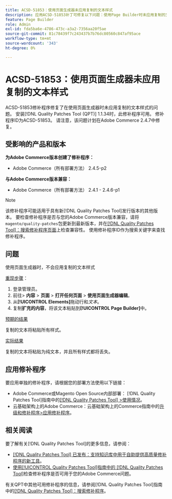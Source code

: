 ```yaml
---
title: ACSD-51853：使用页面生成器未应用复制的文本样式
description: 应用ACSD-51853补丁可修复以下问题：使用Page Builder时未应用复制的文本样式。Adobe Commerce
feature: Page Builder
role: Admin
exl-id: fda5ba6e-4786-473c-a3a2-7356aa20f5ae
source-git-commit: 81c78439f7c243437b7b76dc80560c847af95ace
workflow-type: tm+mt
source-wordcount: '343'
ht-degree: 0%

---
```


# ACSD-51853：使用页面生成器未应用复制的文本样式

ACSD-51853修补程序修复了在使用页面生成器时未应用复制的文本样式的问题。 安装[!DNL Quality Patches Tool (QPT)] 1.1.34时，此修补程序可用。 修补程序ID为ACSD-51853。 请注意，该问题计划在Adobe Commerce 2.4.7中修复。

## 受影响的产品和版本

**为Adobe Commerce版本创建了修补程序：**

* Adobe Commerce（所有部署方法） 2.4.5-p2

**与Adobe Commerce版本兼容：**

* Adobe Commerce（所有部署方法） 2.4.1 - 2.4.6-p1

>[!NOTE]
>
>该修补程序可能适用于具有新[!DNL Quality Patches Tool]发行版本的其他版本。 要检查修补程序是否与您的Adobe Commerce版本兼容，请将`magento/quality-patches`包更新到最新版本，并在[[!DNL Quality Patches Tool]：搜索修补程序页面](https://experienceleague.adobe.com/tools/commerce-quality-patches/index.html)上检查兼容性。 使用修补程序ID作为搜索关键字来查找修补程序。

## 问题

使用页面生成器时，不会应用复制的文本样式

<u>重现步骤</u>：

1. 登录管理员。
1. 前往> **内容** > **页面** > **打开任何页面** > **使用页面生成器编辑**。
1. 从&#x200B;**[!UICONTROL Elements]**&#x200B;拖动行和&#x200B;*文本*。
1. 复制&#x200B;**扩充的内容**，将该文本粘贴到&#x200B;**[!UICONTROL Page Builder]**&#x200B;中。

<u>预期的结果</u>

复制的文本将粘贴所有样式。

<u>实际结果</u>

复制的文本将粘贴为纯文本，并且所有样式都将丢失。

## 应用修补程序

要应用单独的修补程序，请根据您的部署方法使用以下链接：

* Adobe Commerce或Magento Open Source内部部署： [!DNL Quality Patches Tool]指南中的[[!DNL Quality Patches Tool] >使用情况](/help/tools/quality-patches-tool/usage.md)。
* 云基础架构上的Adobe Commerce：云基础架构上的Commerce指南中的[升级和修补程序>应用修补程序](https://experienceleague.adobe.com/docs/commerce-cloud-service/user-guide/develop/upgrade/apply-patches.html)。

## 相关阅读

要了解有关[!DNL Quality Patches Tool]的更多信息，请参阅：

* [[!DNL Quality Patches Tool] 已发布：支持知识库中用于自助提供高质量修补程序的新工具](https://experienceleague.adobe.com/en/docs/commerce-knowledge-base/kb/announcements/commerce-announcements/magento-quality-patches-released-new-tool-to-self-serve-quality-patches)。
* [使用[!UICONTROL Quality Patches Tool]指南中的 [!DNL Quality Patches Tool]](/help/tools/quality-patches-tool/patches-available-in-qpt/check-patch-for-magento-issue-with-magento-quality-patches.md)检查修补程序是否可用于您的Adobe Commerce问题。


有关QPT中其他可用修补程序的信息，请参阅[!DNL Quality Patches Tool]指南中的[[!DNL Quality Patches Tool]：搜索修补程序](https://experienceleague.adobe.com/tools/commerce-quality-patches/index.html)。

